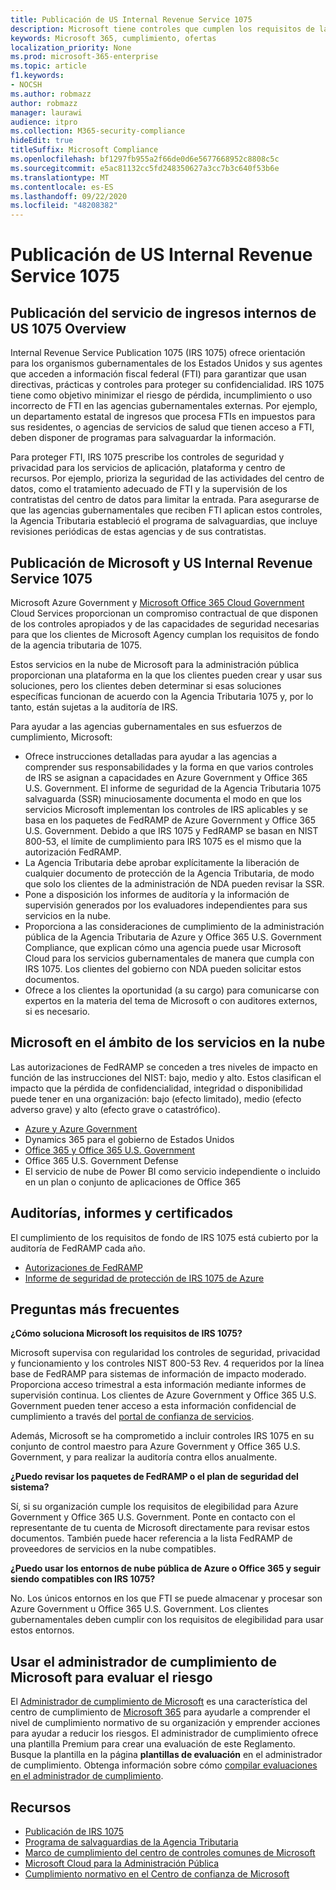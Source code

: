 ```yaml
---
title: Publicación de US Internal Revenue Service 1075
description: Microsoft tiene controles que cumplen los requisitos de la publicación 1075 de los servicios de ingresos internos de US.
keywords: Microsoft 365, cumplimiento, ofertas
localization_priority: None
ms.prod: microsoft-365-enterprise
ms.topic: article
f1.keywords:
- NOCSH
ms.author: robmazz
author: robmazz
manager: laurawi
audience: itpro
ms.collection: M365-security-compliance
hideEdit: true
titleSuffix: Microsoft Compliance
ms.openlocfilehash: bf1297fb955a2f66de0d6e5677668952c8808c5c
ms.sourcegitcommit: e5ac81132cc5fd248350627a3cc7b3c640f53b6e
ms.translationtype: MT
ms.contentlocale: es-ES
ms.lasthandoff: 09/22/2020
ms.locfileid: "48208382"
---
```

# <a name="us-internal-revenue-service-publication-1075"></a>Publicación de US Internal Revenue Service 1075

## <a name="us-internal-revenue-service-publication-1075-overview"></a>Publicación del servicio de ingresos internos de US 1075 Overview

Internal Revenue Service Publication 1075 (IRS 1075) ofrece orientación para los organismos gubernamentales de los Estados Unidos y sus agentes que acceden a información fiscal federal (FTI) para garantizar que usan directivas, prácticas y controles para proteger su confidencialidad. IRS 1075 tiene como objetivo minimizar el riesgo de pérdida, incumplimiento o uso incorrecto de FTI en las agencias gubernamentales externas. Por ejemplo, un departamento estatal de ingresos que procesa FTIs en impuestos para sus residentes, o agencias de servicios de salud que tienen acceso a FTI, deben disponer de programas para salvaguardar la información.  
  
Para proteger FTI, IRS 1075 prescribe los controles de seguridad y privacidad para los servicios de aplicación, plataforma y centro de recursos. Por ejemplo, prioriza la seguridad de las actividades del centro de datos, como el tratamiento adecuado de FTI y la supervisión de los contratistas del centro de datos para limitar la entrada. Para asegurarse de que las agencias gubernamentales que reciben FTI aplican estos controles, la Agencia Tributaria estableció el programa de salvaguardias, que incluye revisiones periódicas de estas agencias y de sus contratistas.

## <a name="microsoft-and-us-internal-revenue-service-publication-1075"></a>Publicación de Microsoft y US Internal Revenue Service 1075

Microsoft Azure Government y [Microsoft Office 365 Cloud Government](https://products.office.com/government/office-365-web-services-for-government) Cloud Services proporcionan un compromiso contractual de que disponen de los controles apropiados y de las capacidades de seguridad necesarias para que los clientes de Microsoft Agency cumplan los requisitos de fondo de la agencia tributaria de 1075.  
  
Estos servicios en la nube de Microsoft para la administración pública proporcionan una plataforma en la que los clientes pueden crear y usar sus soluciones, pero los clientes deben determinar si esas soluciones específicas funcionan de acuerdo con la Agencia Tributaria 1075 y, por lo tanto, están sujetas a la auditoría de IRS.  
  
Para ayudar a las agencias gubernamentales en sus esfuerzos de cumplimiento, Microsoft:

- Ofrece instrucciones detalladas para ayudar a las agencias a comprender sus responsabilidades y la forma en que varios controles de IRS se asignan a capacidades en Azure Government y Office 365 U.S. Government. El informe de seguridad de la Agencia Tributaria 1075 salvaguarda (SSR) minuciosamente documenta el modo en que los servicios Microsoft implementan los controles de IRS aplicables y se basa en los paquetes de FedRAMP de Azure Government y Office 365 U.S. Government. Debido a que IRS 1075 y FedRAMP se basan en NIST 800-53, el límite de cumplimiento para IRS 1075 es el mismo que la autorización FedRAMP.
- La Agencia Tributaria debe aprobar explícitamente la liberación de cualquier documento de protección de la Agencia Tributaria, de modo que solo los clientes de la administración de NDA pueden revisar la SSR.
- Pone a disposición los informes de auditoría y la información de supervisión generados por los evaluadores independientes para sus servicios en la nube.
- Proporciona a las consideraciones de cumplimiento de la administración pública de la Agencia Tributaria de Azure y Office 365 U.S. Government Compliance, que explican cómo una agencia puede usar Microsoft Cloud para los servicios gubernamentales de manera que cumpla con IRS 1075. Los clientes del gobierno con NDA pueden solicitar estos documentos.
- Ofrece a los clientes la oportunidad (a su cargo) para comunicarse con expertos en la materia del tema de Microsoft o con auditores externos, si es necesario.

## <a name="microsoft-in-scope-cloud-services"></a>Microsoft en el ámbito de los servicios en la nube

Las autorizaciones de FedRAMP se conceden a tres niveles de impacto en función de las instrucciones del NIST: bajo, medio y alto. Estos clasifican el impacto que la pérdida de confidencialidad, integridad o disponibilidad puede tener en una organización: bajo (efecto limitado), medio (efecto adverso grave) y alto (efecto grave o catastrófico).

- [Azure y Azure Government](https://azure.microsoft.com/global-infrastructure/government/)
- Dynamics 365 para el gobierno de Estados Unidos
- [Office 365 y Office 365 U.S. Government](https://go.microsoft.com/fwlink/p/?LinkID=2077751)
- Office 365 U.S. Government Defense
- El servicio de nube de Power BI como servicio independiente o incluido en un plan o conjunto de aplicaciones de Office 365

## <a name="audits-reports-and-certificates"></a>Auditorías, informes y certificados

El cumplimiento de los requisitos de fondo de IRS 1075 está cubierto por la auditoría de FedRAMP cada año.

- [Autorizaciones de FedRAMP](https://marketplace.fedramp.gov/#/product/azure-government?sort=productName&productNameSearch=azure)
- [Informe de seguridad de protección de IRS 1075 de Azure](https://aka.ms/AzureIRS1075SafeguardSecurityReport)

## <a name="frequently-asked-questions"></a>Preguntas más frecuentes

**¿Cómo soluciona Microsoft los requisitos de IRS 1075?**

Microsoft supervisa con regularidad los controles de seguridad, privacidad y funcionamiento y los controles NIST 800-53 Rev. 4 requeridos por la línea base de FedRAMP para sistemas de información de impacto moderado. Proporciona acceso trimestral a esta información mediante informes de supervisión continua. Los clientes de Azure Government y Office 365 U.S. Government pueden tener acceso a esta información confidencial de cumplimiento a través del [portal de confianza de servicios](https://aka.ms/stphelp).

Además, Microsoft se ha comprometido a incluir controles IRS 1075 en su conjunto de control maestro para Azure Government y Office 365 U.S. Government, y para realizar la auditoría contra ellos anualmente.

**¿Puedo revisar los paquetes de FedRAMP o el plan de seguridad del sistema?**

Sí, si su organización cumple los requisitos de elegibilidad para Azure Government y Office 365 U.S. Government. Ponte en contacto con el representante de tu cuenta de Microsoft directamente para revisar estos documentos. También puede hacer referencia a la lista FedRAMP de proveedores de servicios en la nube compatibles.

**¿Puedo usar los entornos de nube pública de Azure o Office 365 y seguir siendo compatibles con IRS 1075?**

No. Los únicos entornos en los que FTI se puede almacenar y procesar son Azure Government u Office 365 U.S. Government. Los clientes gubernamentales deben cumplir con los requisitos de elegibilidad para usar estos entornos.

## <a name="use-microsoft-compliance-manager-to-assess-your-risk"></a>Usar el administrador de cumplimiento de Microsoft para evaluar el riesgo

El [Administrador de cumplimiento de Microsoft](compliance-manager.md) es una característica del centro de cumplimiento de [Microsoft 365](microsoft-365-compliance-center.md) para ayudarle a comprender el nivel de cumplimiento normativo de su organización y emprender acciones para ayudar a reducir los riesgos. El administrador de cumplimiento ofrece una plantilla Premium para crear una evaluación de este Reglamento. Busque la plantilla en la página **plantillas de evaluación** en el administrador de cumplimiento. Obtenga información sobre cómo [compilar evaluaciones en el administrador de cumplimiento](compliance-manager-assessments.md).

## <a name="resources"></a>Recursos

- [Publicación de IRS 1075](https://www.irs.gov/pub/irs-pdf/p1075.pdf)
- [Programa de salvaguardias de la Agencia Tributaria](https://www.irs.gov/uac/Safeguards-Program)
- [Marco de cumplimiento del centro de controles comunes de Microsoft](https://www.microsoft.com/trust-center/compliance/compliance-overview)
- [Microsoft Cloud para la Administración Pública](https://enterprise.microsoft.com/industries/government/start-your-microsoft-cloud-for-government-trial-today)
- [Cumplimiento normativo en el Centro de confianza de Microsoft](https://www.microsoft.com/trust-center/compliance/compliance-overview)
